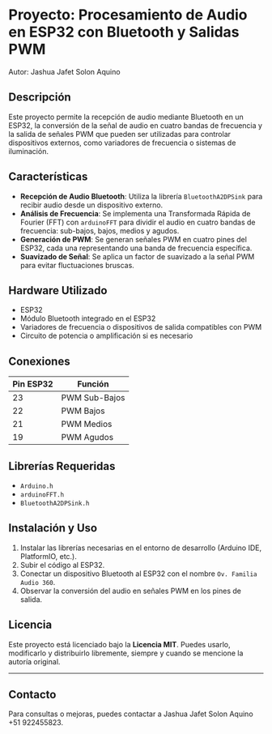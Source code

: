 # Proyecto: Procesamiento de Audio en ESP32 con Bluetooth y Salidas PWM

Autor: Jashua Jafet Solon Aquino

## Descripción
Este proyecto permite la recepción de audio mediante Bluetooth en un ESP32, la conversión de la señal de audio en cuatro bandas de frecuencia y la salida de señales PWM que pueden ser utilizadas para controlar dispositivos externos, como variadores de frecuencia o sistemas de iluminación.

## Características
- **Recepción de Audio Bluetooth**: Utiliza la librería `BluetoothA2DPSink` para recibir audio desde un dispositivo externo.
- **Análisis de Frecuencia**: Se implementa una Transformada Rápida de Fourier (FFT) con `arduinoFFT` para dividir el audio en cuatro bandas de frecuencia: sub-bajos, bajos, medios y agudos.
- **Generación de PWM**: Se generan señales PWM en cuatro pines del ESP32, cada una representando una banda de frecuencia específica.
- **Suavizado de Señal**: Se aplica un factor de suavizado a la señal PWM para evitar fluctuaciones bruscas.

## Hardware Utilizado
- ESP32
- Módulo Bluetooth integrado en el ESP32
- Variadores de frecuencia o dispositivos de salida compatibles con PWM
- Circuito de potencia o amplificación si es necesario

## Conexiones
| Pin ESP32 | Función |
|-----------|---------|
| 23        | PWM Sub-Bajos |
| 22        | PWM Bajos |
| 21        | PWM Medios |
| 19        | PWM Agudos |

## Librerías Requeridas
- `Arduino.h`
- `arduinoFFT.h`
- `BluetoothA2DPSink.h`

## Instalación y Uso
1. Instalar las librerías necesarias en el entorno de desarrollo (Arduino IDE, PlatformIO, etc.).
2. Subir el código al ESP32.
3. Conectar un dispositivo Bluetooth al ESP32 con el nombre `Ov. Familia Audio 360`.
4. Observar la conversión del audio en señales PWM en los pines de salida.

## Licencia
Este proyecto está licenciado bajo la **Licencia MIT**. Puedes usarlo, modificarlo y distribuirlo libremente, siempre y cuando se mencione la autoría original.

---

## Contacto
Para consultas o mejoras, puedes contactar a Jashua Jafet Solon Aquino +51 922455823.

